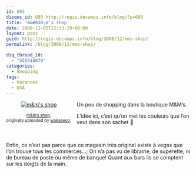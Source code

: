 ```yaml
---
id: 693
disqus_id: 693 http://regis.decamps.info/blog/?p=693
title: 'm&#038;m’s shop'
date: 2008-12-05T22:33:29+00:00
layout: post
guid: http://regis.decamps.info/blog/2008/12/mms-shop/
permalink: /blog/2008/12/mms-shop/

dsq_thread_id:
  - "555918870"
categories:
  - Shopping
tags:
  - Vacances
  - USA
---
```

<div style="float: left; text-align: center; margin-right: 15px; margin-bottom: 15px;">
  <a href="http://www.flickr.com/photos/wakaseoo/3096082370/" title="photo sharing"><img src="http://farm4.static.flickr.com/3127/3096082370_422398379e_t.jpg" alt="m&m's shop" /></a><br /> <span style="font-size: 0.8em; margin-top: 0px;"><br /> <a href="http://www.flickr.com/photos/wakaseoo/3096082370/">m&m’s shop</a>,<br /> originally uploaded by <a href="http://www.flickr.com/people/wakaseoo/">wakaseoo</a>.<br /> </span>
</div>

Un peu de shopping dans la boutique M&M’s.

L’idée ici, c’est qu’on met les couleurs que l’on veut dans son sachet 🙂
  
<br clear="all" />

Enfin, ce n’est pas parce que ce magasin très original existe à vegas que l’on trouve tous les commerces…; On n’a pas vu de librairie, de superette, ni de bureau de poste ou même de banque! Quant aux bars ils se comptent sur les doigts de la main.
